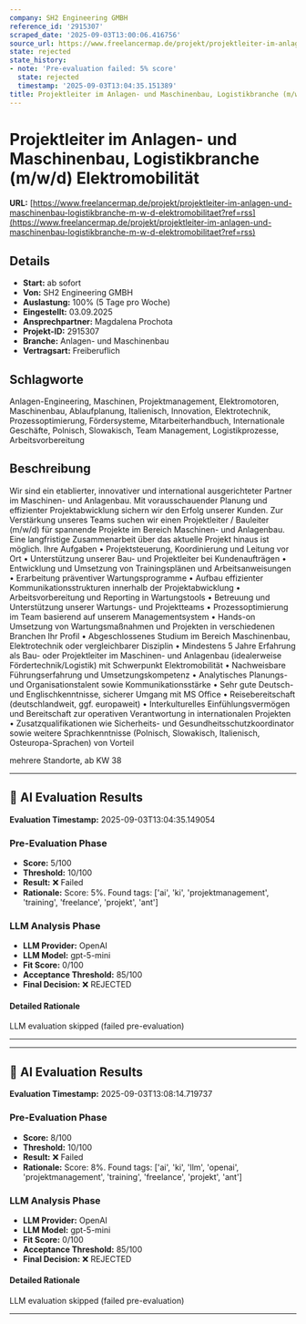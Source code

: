 ```yaml
---
company: SH2 Engineering GMBH
reference_id: '2915307'
scraped_date: '2025-09-03T13:00:06.416756'
source_url: https://www.freelancermap.de/projekt/projektleiter-im-anlagen-und-maschinenbau-logistikbranche-m-w-d-elektromobilitaet?ref=rss
state: rejected
state_history:
- note: 'Pre-evaluation failed: 5% score'
  state: rejected
  timestamp: '2025-09-03T13:04:35.151389'
title: Projektleiter im Anlagen- und Maschinenbau, Logistikbranche (m/w/d) Elektromobilität
---
```



# Projektleiter im Anlagen- und Maschinenbau, Logistikbranche (m/w/d) Elektromobilität
**URL:** [https://www.freelancermap.de/projekt/projektleiter-im-anlagen-und-maschinenbau-logistikbranche-m-w-d-elektromobilitaet?ref=rss](https://www.freelancermap.de/projekt/projektleiter-im-anlagen-und-maschinenbau-logistikbranche-m-w-d-elektromobilitaet?ref=rss)
## Details
- **Start:** ab sofort
- **Von:** SH2 Engineering GMBH
- **Auslastung:** 100% (5 Tage pro Woche)
- **Eingestellt:** 03.09.2025
- **Ansprechpartner:** Magdalena Prochota
- **Projekt-ID:** 2915307
- **Branche:** Anlagen- und Maschinenbau
- **Vertragsart:** Freiberuflich

## Schlagworte
Anlagen-Engineering, Maschinen, Projektmanagement, Elektromotoren, Maschinenbau, Ablaufplanung, Italienisch, Innovation, Elektrotechnik, Prozessoptimierung, Fördersysteme, Mitarbeiterhandbuch, Internationale Geschäfte, Polnisch, Slowakisch, Team Management, Logistikprozesse, Arbeitsvorbereitung

## Beschreibung
Wir sind ein etablierter, innovativer und international ausgerichteter Partner im Maschinen- und Anlagenbau. Mit vorausschauender Planung und effizienter Projektabwicklung sichern wir den Erfolg unserer Kunden.
Zur Verstärkung unseres Teams suchen wir einen Projektleiter / Bauleiter (m/w/d) für spannende Projekte im Bereich Maschinen- und Anlagenbau. Eine langfristige Zusammenarbeit über das aktuelle Projekt hinaus ist möglich.
Ihre Aufgaben
• Projektsteuerung, Koordinierung und Leitung vor Ort
• Unterstützung unserer Bau- und Projektleiter bei Kundenaufträgen
• Entwicklung und Umsetzung von Trainingsplänen und Arbeitsanweisungen
• Erarbeitung präventiver Wartungsprogramme
• Aufbau effizienter Kommunikationsstrukturen innerhalb der Projektabwicklung
• Arbeitsvorbereitung und Reporting in Wartungstools
• Betreuung und Unterstützung unserer Wartungs- und Projektteams
• Prozessoptimierung im Team basierend auf unserem Managementsystem
• Hands-on Umsetzung von Wartungsmaßnahmen und Projekten in verschiedenen Branchen
Ihr Profil
• Abgeschlossenes Studium im Bereich Maschinenbau, Elektrotechnik oder vergleichbarer Disziplin
• Mindestens 5 Jahre Erfahrung als Bau- oder Projektleiter im Maschinen- und Anlagenbau (idealerweise Fördertechnik/Logistik) mit Schwerpunkt Elektromobilität
• Nachweisbare Führungserfahrung und Umsetzungskompetenz
• Analytisches Planungs- und Organisationstalent sowie Kommunikationsstärke
• Sehr gute Deutsch- und Englischkenntnisse, sicherer Umgang mit MS Office
• Reisebereitschaft (deutschlandweit, ggf. europaweit)
• Interkulturelles Einfühlungsvermögen und Bereitschaft zur operativen Verantwortung in internationalen Projekten
• Zusatzqualifikationen wie Sicherheits- und Gesundheitsschutzkoordinator sowie weitere Sprachkenntnisse (Polnisch, Slowakisch, Italienisch, Osteuropa-Sprachen) von Vorteil

mehrere Standorte, ab KW 38

---

## 🤖 AI Evaluation Results

**Evaluation Timestamp:** 2025-09-03T13:04:35.149054

### Pre-Evaluation Phase
- **Score:** 5/100
- **Threshold:** 10/100
- **Result:** ❌ Failed
- **Rationale:** Score: 5%. Found tags: ['ai', 'ki', 'projektmanagement', 'training', 'freelance', 'projekt', 'ant']

### LLM Analysis Phase
- **LLM Provider:** OpenAI
- **LLM Model:** gpt-5-mini
- **Fit Score:** 0/100
- **Acceptance Threshold:** 85/100
- **Final Decision:** ❌ REJECTED

#### Detailed Rationale
LLM evaluation skipped (failed pre-evaluation)

---


---

## 🤖 AI Evaluation Results

**Evaluation Timestamp:** 2025-09-03T13:08:14.719737

### Pre-Evaluation Phase
- **Score:** 8/100
- **Threshold:** 10/100
- **Result:** ❌ Failed
- **Rationale:** Score: 8%. Found tags: ['ai', 'ki', 'llm', 'openai', 'projektmanagement', 'training', 'freelance', 'projekt', 'ant']

### LLM Analysis Phase
- **LLM Provider:** OpenAI
- **LLM Model:** gpt-5-mini
- **Fit Score:** 0/100
- **Acceptance Threshold:** 85/100
- **Final Decision:** ❌ REJECTED

#### Detailed Rationale
LLM evaluation skipped (failed pre-evaluation)

---
